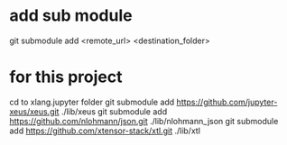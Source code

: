 # add sub module
git submodule add <remote_url> <destination_folder>

# for this project
cd to xlang.jupyter folder
git submodule add https://github.com/jupyter-xeus/xeus.git ./lib/xeus
git submodule add https://github.com/nlohmann/json.git ./lib/nlohmann_json
git submodule add https://github.com/xtensor-stack/xtl.git ./lib/xtl


